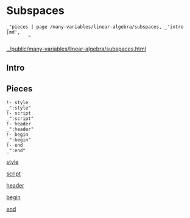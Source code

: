 # Subspaces

    _"pieces | page /many-variables/linear-algebra/subspaces, _'intro |md',
            "

[../public/many-variables/linear-algebra/subspaces.html](# "save:")


## Intro

## Pieces

    !- style
    _":style"
    !- script
    _":script"
    !- header
    _":header"
    !- begin
    _":begin"
    !- end
    _":end"

[style]() 

[script]()

[header]()

[begin]()

[end]()

